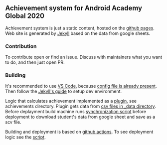 ## Achievement system for Android Academy Global 2020

Achievement system is just a static content, hosted on the [github pages](https://pages.github.com/).
Web site is generated by [Jekyll](https://jekyllrb.com/) based on the data from google sheets.

### Contribution

To contribute open or find an issue.
Discuss with maintainers what you want to do, and then just open PR.

### Building

It's recommended to use [VS Code](https://code.visualstudio.com/),
because [config file is already present](/.vscode/launch.json).
Then follow the [Jekyll's guide](https://jekyllrb.com/docs/) to setup dev environment.

Logic that calculates achievement implemented as a [plugin](https://jekyllrb.com/docs/plugins/generators/),
see achievements directory.
Plugin gets data from [csv files in _data directory](/tree/main/_data).
Before deplayment build machine runs [synchronization script](/sync-docs.sh) before deployment to download student's data from google sheet and save as a scv file.

Building and deployment is based on [github actions](/.github/workflows/jekyll-build.yml).
To see deployment logic see the [script](/deploy.sh).

